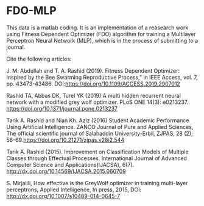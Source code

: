 # FDO-MLP
This data is a matlab coding. It is an implementation of a reasearch work using Fitness Dependent Optimizer (FDO) algorithm for training a Multilayer Perceptron Neural Network (MLP), which is in the process of submitting to a journal.

Cite the following articles:

J. M. Abdullah and T. A. Rashid (2019). Fitness Dependent Optimizer: Inspired by the Bee Swarming Reproductive Process," in IEEE Access, vol. 7, pp. 43473-43486. DOI:https://doi.org/10.1109/ACCESS.2019.2907012

Rashid TA, Abbas DK, Turel YK (2019) A multi hidden recurrent neural network with a modified grey wolf optimizer. PLoS ONE 14(3): e0213237. https://doi.org/10.1371/journal.pone.0213237

Tarik A. Rashid and Nian Kh. Aziz (2016) Student Academic Performance Using Artificial Intelligence. ZANCO Journal of Pure and Applied Sciences, The official scientific journal of Salahaddin University-Erbil, ZJPAS, 28 (2); 56-69.https://doi.org/10.21271/zjpas.v28i2.544

Tarik A. Rashid (2015). Improvement on Classification Models of Multiple Classes through Effectual Processes. International Journal of Advanced Computer Science and Applications(IJACSA), 6(7). http://dx.doi.org/10.14569/IJACSA.2015.060709

S. Mirjalili, How effective is the GreyWolf optimizer in training multi-layer perceptrons, Applied Intelligence, In press, 2015, DOI: http://dx.doi.org/10.1007/s10489-014-0645-7
